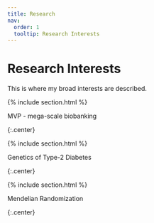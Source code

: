 ```yaml
---
title: Research
nav:
  order: 1
  tooltip: Research Interests
---
```


# <i class="fas fa-lightbulb-exclamation-on"></i>Research Interests

This is where my broad interests are described.

{% include section.html %}

MVP - mega-scale biobanking

{:.center}

{% include section.html %}

Genetics of Type-2 Diabetes

{:.center}

{% include section.html %}

Mendelian Randomization

{:.center}

